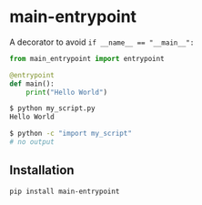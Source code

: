 # main-entrypoint

A decorator to avoid `if __name__ == "__main__":`

```python
from main_entrypoint import entrypoint

@entrypoint
def main():
    print("Hello World")
```

```bash
$ python my_script.py
Hello World

$ python -c "import my_script"
# no output
```

## Installation

```bash
pip install main-entrypoint
```
